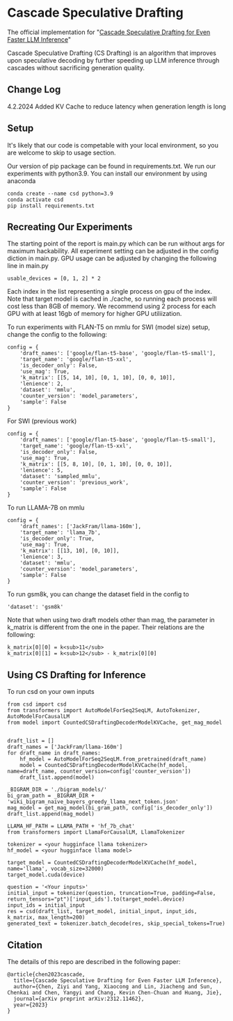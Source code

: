 # Cascade Speculative Drafting

The official implementation for "[Cascade Speculative Drafting for Even Faster LLM Inference](https://arxiv.org/abs/2312.11462)"

Cascade Speculative Drafting (CS Drafting) is an algorithm that improves upon speculative decoding by further speeding up LLM inference through cascades without sacrificing generation quality.


## Change Log
4.2.2024 Added KV Cache to reduce latency when generation length is long



## Setup

It's likely that our code is competable with your local environment, so you are welcome to skip to usage section.

Our version of pip package can be found in requirements.txt.
We run our experiments with python3.9. 
You can install our environment by using anaconda

```
conda create --name csd python=3.9
conda activate csd
pip install requirements.txt
```


## Recreating Our Experiments

The starting point of the report is main.py which can be run without args for maximum hackability.
All experiment setting can be adjusted in the config diction in main.py.
GPU usage can be adjusted by changing the following line in main.py

```
usable_devices = [0, 1, 2] * 2
```

Each index in the list representing a single process on gpu of the index.
Note that target model is cached in ./cache, so running each process will cost less than 8GB of memory.
We recommend using 2 process for each GPU with at least 16gb of memory for higher GPU utiliization.

To run experiments with FLAN-T5 on mmlu for SWI (model size) setup, change the config to the following:

```
config = {
    'draft_names': ['google/flan-t5-base', 'google/flan-t5-small'],
    'target_name': 'google/flan-t5-xxl',
    'is_decoder_only': False,
    'use_mag': True,
    'k_matrix': [[5, 14, 10], [0, 1, 10], [0, 0, 10]],
    'lenience': 2,
    'dataset': 'mmlu',
    'counter_version': 'model_parameters',
    'sample': False
}
```

For SWI (previous work)

```
config = {
    'draft_names': ['google/flan-t5-base', 'google/flan-t5-small'],
    'target_name': 'google/flan-t5-xxl',
    'is_decoder_only': False,
    'use_mag': True,
    'k_matrix': [[5, 8, 10], [0, 1, 10], [0, 0, 10]],
    'lenience': 5,
    'dataset': 'sampled_mmlu',
    'counter_version': 'previous_work',
    'sample': False
}
```

To run LLAMA-7B on mmlu

```
config = {
    'draft_names': ['JackFram/llama-160m'],
    'target_name': 'llama_7b',
    'is_decoder_only': True,
    'use_mag': True,
    'k_matrix': [[13, 10], [0, 10]],
    'lenience': 3,
    'dataset': 'mmlu',
    'counter_version': 'model_parameters',
    'sample': False
}
```

To run gsm8k, you can change the dataset field in the config to 

```
'dataset': 'gsm8k'
```
Note that when using two draft models other than mag, the parameter
in k_matrix is different from the one in the paper. Their relations are the following:
```
k_matrix[0][0] = k<sub>11</sub>
k_matrix[0][1] = k<sub>12</sub> - k_matrix[0][0]
```



## Using CS Drafting for Inference

To run csd on your own inputs

```
from csd import csd
from transformers import AutoModelForSeq2SeqLM, AutoTokenizer, AutoModelForCausalLM
from model import CountedCSDraftingDecoderModelKVCache, get_mag_model


draft_list = []
draft_names = ['JackFram/llama-160m']
for draft_name in draft_names:
    hf_model = AutoModelForSeq2SeqLM.from_pretrained(draft_name)
    model = CountedCSDraftingDecoderModelKVCache(hf_model, name=draft_name, counter_version=config['counter_version'])
    draft_list.append(model)

_BIGRAM_DIR = './bigram_models/'
bi_gram_path = _BIGRAM_DIR + 'wiki_bigram_naive_bayers_greedy_llama_next_token.json'
mag_model = get_mag_model(bi_gram_path, config['is_decoder_only'])
draft_list.append(mag_model)

LLAMA_HF_PATH = LLAMA_PATH + 'hf_7b_chat'
from transformers import LlamaForCausalLM, LlamaTokenizer

tokenizer = <your hugginface llama tokenizer>
hf_model = <your hugginface llama model>

target_model = CountedCSDraftingDecoderModelKVCache(hf_model, name='llama', vocab_size=32000)
target_model.cuda(device)

question = '<Your inputs>'
initial_input = tokenizer(question, truncation=True, padding=False, return_tensors="pt")['input_ids'].to(target_model.device)
input_ids = initial_input
res = csd(draft_list, target_model, initial_input, input_ids, k_matrix, max_length=200)
generated_text = tokenizer.batch_decode(res, skip_special_tokens=True)
```

 

## Citation

The details of this repo are described in the following paper:

```
@article{chen2023cascade,
  title={Cascade Speculative Drafting for Even Faster LLM Inference},
  author={Chen, Ziyi and Yang, Xiaocong and Lin, Jiacheng and Sun, Chenkai and Chen, Yangyi and Chang, Kevin Chen-Chuan and Huang, Jie},
  journal={arXiv preprint arXiv:2312.11462},
  year={2023}
}
```

